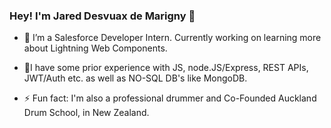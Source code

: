 ### Hey! I'm Jared Desvuax de Marigny 👋

- 🌱 I’m a Salesforce Developer Intern. Currently working on learning more about Lightning Web Components.

- 🔭I have some prior experience with JS, node.JS/Express, REST APIs, JWT/Auth etc. as well as NO-SQL DB's like MongoDB.

- ⚡ Fun fact: I'm also a professional drummer and Co-Founded Auckland Drum School, in New Zealand.


<!--
**jared-ddm/jared-ddm** is a ✨ _special_ ✨ repository because its `README.md` (this file) appears on your GitHub profile.

Here are some ideas to get you started:

- 🔭 I’m currently working on ...
- 🌱 I’m currently learning ...
- 👯 I’m looking to collaborate on ...
- 🤔 I’m looking for help with ...
- 💬 Ask me about ...
- 📫 How to reach me: ...
- 😄 Pronouns: ...
- ⚡ Fun fact: ...
-->
